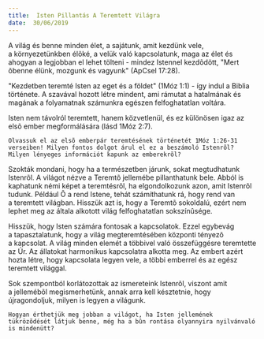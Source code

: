 ```yaml
---
title:  Isten Pillantás A Teremtett Világra
date:  30/06/2019
---
```


A világ és benne minden élet, a sajátunk, amit kezdünk vele, a környezetünkben élõké, a velük való kapcsolatunk, maga az élet és ahogyan a legjobban el lehet tölteni - mindez Istennel kezdõdött, "Mert õbenne élünk, mozgunk és vagyunk" (ApCsel 17:28).

"Kezdetben teremté Isten az eget és a földet" (1Móz 1:1) - így indul a Biblia története. A szavával hozott létre mindent, ami rámutat a hatalmának és magának a folyamatnak számunkra egészen felfoghatatlan voltára.

Isten nem távolról teremtett, hanem közvetlenül, és ez különösen igaz az elsõ ember megformálására (lásd 1Móz 2:7).

`Olvassuk el az elsõ emberpár teremtésének történetét 1Móz 1:26-31 verseiben! Milyen fontos dolgot árul el ez a beszámoló Istenrõl? Milyen lényeges információt kapunk az emberekrõl?`

Szokták mondani, hogy ha a természetben járunk, sokat megtudhatunk Istenrõl. A világot nézve a Teremtõ jellemébe pillanthatunk bele. Abból is kaphatunk némi képet a teremtésrõl, ha elgondolkozunk azon, amit Istenrõl tudunk. Például Õ a rend Istene, tehát számíthatunk rá, hogy rend van a teremtett világban. Hisszük azt is, hogy a Teremtõ sokoldalú, ezért nem lephet meg az általa alkotott világ felfoghatatlan sokszínûsége.

Hisszük, hogy Isten számára fontosak a kapcsolatok. Ezzel egybevág a tapasztalatunk, hogy a világ megteremtésében központi tényezõ a kapcsolat. A világ minden elemét a többivel való összefüggésre teremtette az Úr. Az állatokat harmonikus kapcsolatra alkotta meg. Az embert azért hozta létre, hogy kapcsolata legyen vele, a többi emberrel és az egész teremtett világgal.

Sok szempontból korlátozottak az ismereteink Istenrõl, viszont amit a jellemébõl megismerhetünk, annak arra kell késztetnie, hogy újragondoljuk, milyen is legyen a világunk.

`Hogyan érthetjük meg jobban a világot, ha Isten jellemének tükrözõdését látjuk benne, még ha a bûn rontása olyannyira nyilvánvaló is mindenütt?`
